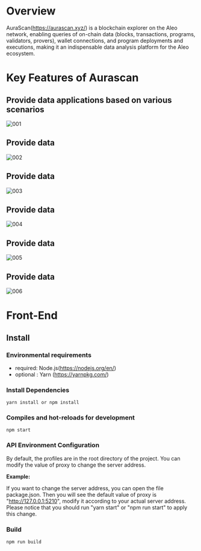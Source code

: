 # Overview
AuraScan(https://aurascan.xyz/) is a blockchain explorer on the Aleo network, enabling queries of on-chain data (blocks, transactions, programs, validators, provers), wallet connections, and program deployments and executions, making it an indispensable data analysis platform for the Aleo ecosystem.

# Key Features of Aurascan
## Provide data applications based on various scenarios
![001](https://github.com/user-attachments/assets/9ad63869-474a-4b8a-b5bf-43e65f197e81)

##  Provide data 
![002](https://github.com/user-attachments/assets/c6fe18f8-0608-40d2-910e-2bbaa6c7870e)

##  Provide data 
![003](https://github.com/user-attachments/assets/3fcf24cf-4653-4e95-bee0-896d21f8ff2c)

##  Provide data 
![004](https://github.com/user-attachments/assets/307d9fbe-82d1-45b2-8d3e-fa0f4cde41c8)

##  Provide data 
![005](https://github.com/user-attachments/assets/ab02ab81-8b0c-4074-a067-c13bc63fafb1)

##  Provide data 
![006](https://github.com/user-attachments/assets/13263b89-67fd-4061-938b-3bae2697915e)

# Front-End
## Install

### Environmental requirements
- required: Node.js(https://nodejs.org/en/)
- optional : Yarn (https://yarnpkg.com/)

### Install Dependencies
```yarn install or npm install ```

### Compiles and hot-reloads for development
```npm start```


### API Environment Configuration

By default, the profiles are in the root directory of the project. You can modify the value of proxy to change the server address.

**Example:**

If you want to change the server address, you can open the file package.json. Then you will see the default value of proxy is "http://127.0.0.1:5210", modify it according to your actual server address. Please notice that you should run "yarn start" or "npm run start" to apply this change.

### Build
```npm run build```
